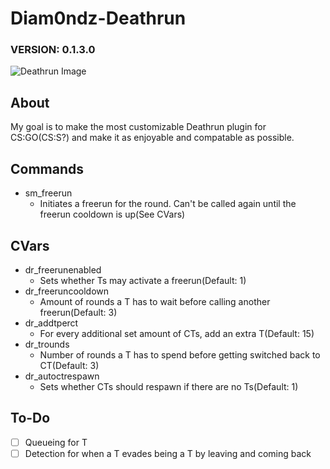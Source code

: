 # Diam0ndz-Deathrun
### VERSION: 0.1.3.0
![Deathrun Image](https://i.imgur.com/2BfQdUA.png)

## About
My goal is to make the most customizable Deathrun plugin for CS:GO(CS:S?) and make it as enjoyable and compatable as possible.
## Commands
- sm_freerun
  - Initiates a freerun for the round. Can't be called again until the freerun cooldown is up(See CVars)
## CVars
- dr_freerunenabled
  - Sets whether Ts may activate a freerun(Default: 1)
- dr_freeruncooldown
  - Amount of rounds a T has to wait before calling another freerun(Default: 3)
- dr_addtperct
  - For every additional set amount of CTs, add an extra T(Default: 15)
- dr_trounds
  - Number of rounds a T has to spend before getting switched back to CT(Default: 3)
- dr_autoctrespawn
  - Sets whether CTs should respawn if there are no Ts(Default: 1)
## To-Do
- [ ] Queueing for T
- [ ] Detection for when a T evades being a T by leaving and coming back

